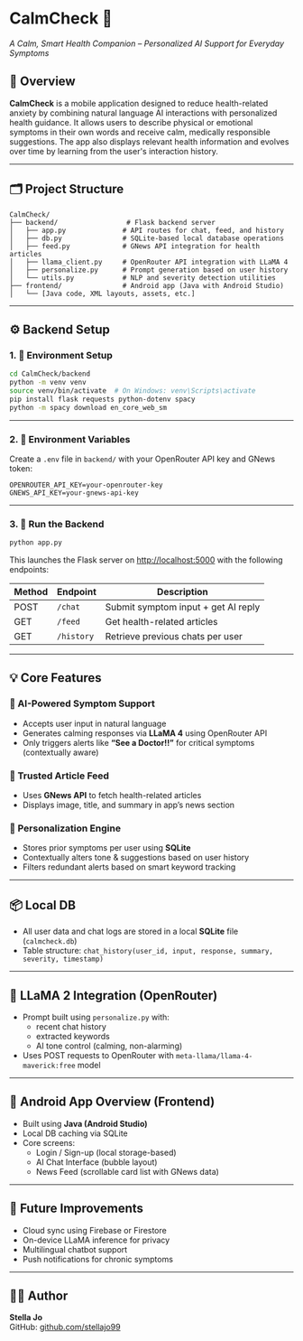 # CalmCheck 🧠  
*A Calm, Smart Health Companion – Personalized AI Support for Everyday Symptoms*

## 📱 Overview

**CalmCheck** is a mobile application designed to reduce health-related anxiety by combining natural language AI interactions with personalized health guidance. It allows users to describe physical or emotional symptoms in their own words and receive calm, medically responsible suggestions. The app also displays relevant health information and evolves over time by learning from the user's interaction history.

---

## 🗂 Project Structure

```
CalmCheck/
├── backend/                 # Flask backend server
│   ├── app.py              # API routes for chat, feed, and history
│   ├── db.py               # SQLite-based local database operations
│   ├── feed.py             # GNews API integration for health articles
│   ├── llama_client.py     # OpenRouter API integration with LLaMA 4
│   ├── personalize.py      # Prompt generation based on user history
│   └── utils.py            # NLP and severity detection utilities
├── frontend/               # Android app (Java with Android Studio)
│   └── [Java code, XML layouts, assets, etc.]
```

---

## ⚙️ Backend Setup

### 1. 🐍 Environment Setup

```bash
cd CalmCheck/backend
python -m venv venv
source venv/bin/activate  # On Windows: venv\Scripts\activate
pip install flask requests python-dotenv spacy
python -m spacy download en_core_web_sm
```

---

### 2. 🔑 Environment Variables

Create a `.env` file in `backend/` with your OpenRouter API key and GNews token:

```
OPENROUTER_API_KEY=your-openrouter-key
GNEWS_API_KEY=your-gnews-api-key
```

---

### 3. 🚀 Run the Backend

```bash
python app.py
```

This launches the Flask server on [http://localhost:5000](http://localhost:5000) with the following endpoints:

| Method | Endpoint       | Description                           |
|--------|----------------|---------------------------------------|
| POST   | `/chat`        | Submit symptom input + get AI reply   |
| GET    | `/feed`        | Get health-related articles           |
| GET    | `/history`     | Retrieve previous chats per user      |

---

## 💡 Core Features

### 🔬 AI-Powered Symptom Support
- Accepts user input in natural language
- Generates calming responses via **LLaMA 4** using OpenRouter API
- Only triggers alerts like **“See a Doctor!!”** for critical symptoms (contextually aware)

### 📰 Trusted Article Feed
- Uses **GNews API** to fetch health-related articles
- Displays image, title, and summary in app’s news section

### 🧠 Personalization Engine
- Stores prior symptoms per user using **SQLite**
- Contextually alters tone & suggestions based on user history
- Filters redundant alerts based on smart keyword tracking

---

## 📦 Local DB

- All user data and chat logs are stored in a local **SQLite** file (`calmcheck.db`)
- Table structure: `chat_history(user_id, input, response, summary, severity, timestamp)`

---

## 🧠 LLaMA 2 Integration (OpenRouter)

- Prompt built using `personalize.py` with:
  - recent chat history
  - extracted keywords
  - AI tone control (calming, non-alarming)
- Uses POST requests to OpenRouter with `meta-llama/llama-4-maverick:free` model

---

## 📱 Android App Overview (Frontend)

- Built using **Java (Android Studio)**
- Local DB caching via SQLite
- Core screens:
  - Login / Sign-up (local storage-based)
  - AI Chat Interface (bubble layout)
  - News Feed (scrollable card list with GNews data)

---

## 🔮 Future Improvements

- Cloud sync using Firebase or Firestore
- On-device LLaMA inference for privacy
- Multilingual chatbot support
- Push notifications for chronic symptoms

---

## 🧑‍💻 Author

**Stella Jo**  
GitHub: [github.com/stellajo99](https://github.com/stellajo99)
